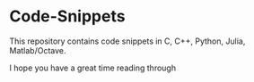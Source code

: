 
# Code-Snippets
This repository contains code snippets in C, C++, Python, Julia, Matlab/Octave. 

I hope you have a great time reading through 
